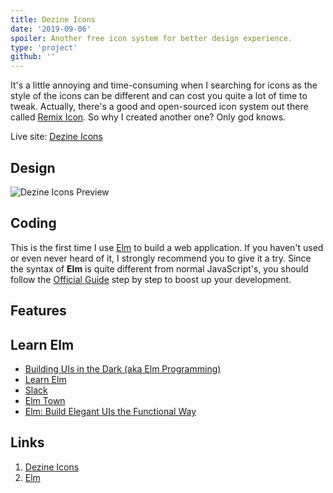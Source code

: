 ```yaml
---
title: Dezine Icons
date: '2019-09-06'
spoiler: Another free icon system for better design experience.
type: 'project'
github: ''
---
```


It's a little annoying and time-consuming when I searching for icons as the style of the icons can be different and can cost you quite a lot of time to tweak. Actually, there's a good and open-sourced icon system out there called [Remix Icon](https://remixicon.com/). So why I created another one? Only god knows.

Live site: [Dezine Icons](https://dezine-icons.dezineleo.com)

## Design

![Dezine Icons Preview](/dezine-icons-preview.png)

## Coding

This is the first time I use [Elm](https://elm-lang.org/) to build a web application. If you haven't used or even never heard of it, I strongly recommend you to give it a try. Since the syntax of **Elm** is quite different from normal JavaScript's, you should follow the [Official Guide](https://guide.elm-lang.org/) step by step to boost up your development.

## Features

## Learn Elm

+ [Building UIs in the Dark (aka Elm Programming)](https://www.youtube.com/watch?v=sKxEwjKQ5zg)
+ [Learn Elm](https://github.com/dwyl/learn-elm)
+ [Slack](https://elmlang.slack.com)
+ [Elm Town](https://elmtown.simplecast.fm)
+ [Elm: Build Elegant UIs the Functional Way](https://www.youtube.com/watch?v=_Hq8bofP5jY)


## Links

1. [Dezine Icons](https://dezine-icons.dezineleo.com)
2. [Elm](https://elm-lang.org/)



